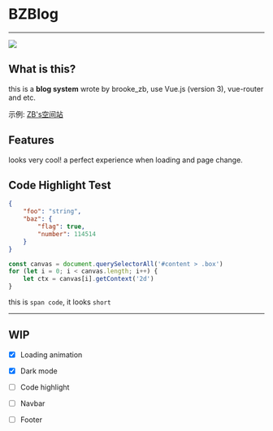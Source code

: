 # BZBlog

****

![](https://cdn.jsdelivr.net/gh/brooke-zb/brooke-zb.github.io@master/img/bzblog_1.png)

## What is this?

this is a **blog system** wrote by brooke_zb, use Vue.js (version 3), vue-router and etc.

示例: [ZB's空间站](https://blog.brooke-zb.top)

## Features

looks very cool! a perfect experience when loading and page change.

## Code Highlight Test

```json
{
    "foo": "string",
    "baz": {
        "flag": true,
        "number": 114514
    }
}
```

```js
const canvas = document.querySelectorAll('#content > .box')
for (let i = 0; i < canvas.length; i++) {
    let ctx = canvas[i].getContext('2d')
}
```

this is `span code`, it looks `short` 

****

## WIP

- [x] Loading animation
- [x] Dark mode
- [ ] Code highlight
- [ ] Navbar
- [ ] Footer

